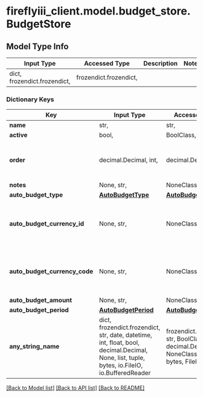 # fireflyiii_client.model.budget_store.BudgetStore

## Model Type Info
Input Type | Accessed Type | Description | Notes
------------ | ------------- | ------------- | -------------
dict, frozendict.frozendict,  | frozendict.frozendict,  |  | 

### Dictionary Keys
Key | Input Type | Accessed Type | Description | Notes
------------ | ------------- | ------------- | ------------- | -------------
**name** | str,  | str,  |  | 
**active** | bool,  | BoolClass,  |  | [optional] 
**order** | decimal.Decimal, int,  | decimal.Decimal,  |  | [optional] value must be a 32 bit integer
**notes** | None, str,  | NoneClass, str,  |  | [optional] 
**auto_budget_type** | [**AutoBudgetType**](AutoBudgetType.md) | [**AutoBudgetType**](AutoBudgetType.md) |  | [optional] 
**auto_budget_currency_id** | None, str,  | NoneClass, str,  | Use either currency_id or currency_code. Defaults to the user&#x27;s default currency. | [optional] 
**auto_budget_currency_code** | None, str,  | NoneClass, str,  | Use either currency_id or currency_code. Defaults to the user&#x27;s default currency. | [optional] 
**auto_budget_amount** | None, str,  | NoneClass, str,  |  | [optional] 
**auto_budget_period** | [**AutoBudgetPeriod**](AutoBudgetPeriod.md) | [**AutoBudgetPeriod**](AutoBudgetPeriod.md) |  | [optional] 
**any_string_name** | dict, frozendict.frozendict, str, date, datetime, int, float, bool, decimal.Decimal, None, list, tuple, bytes, io.FileIO, io.BufferedReader | frozendict.frozendict, str, BoolClass, decimal.Decimal, NoneClass, tuple, bytes, FileIO | any string name can be used but the value must be the correct type | [optional]

[[Back to Model list]](../../README.md#documentation-for-models) [[Back to API list]](../../README.md#documentation-for-api-endpoints) [[Back to README]](../../README.md)

